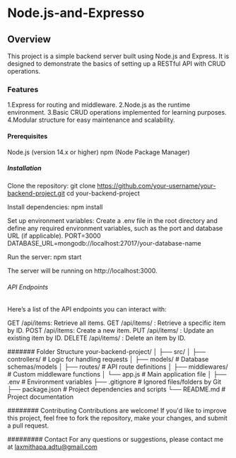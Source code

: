 # Node.js-and-Expresso

## Overview 
This project is a simple backend server built using Node.js and Express. It is designed to demonstrate the basics of setting up a RESTful API with CRUD operations.

### Features
1.Express for routing and middleware.
2.Node.js as the runtime environment.
3.Basic CRUD operations implemented for learning purposes.
4.Modular structure for easy maintenance and scalability.

#### Prerequisites
Node.js (version 14.x or higher)
npm (Node Package Manager)

##### Installation
Clone the repository:
git clone https://github.com/your-username/your-backend-project.git
cd your-backend-project

Install dependencies:
npm install

Set up environment variables:
Create a .env file in the root directory and define any required environment variables, such as the port and database URL (if applicable).
PORT=3000
DATABASE_URL=mongodb://localhost:27017/your-database-name

Run the server:
npm start

The server will be running on http://localhost:3000.

###### API Endpoints
Here’s a list of the API endpoints you can interact with:

GET /api/items: Retrieve all items.
GET /api/items/
: Retrieve a specific item by ID.
POST /api/items: Create a new item.
PUT /api/items/
: Update an existing item by ID.
DELETE /api/items/
: Delete an item by ID.

####### Folder Structure
your-backend-project/
│
├── src/
│   ├── controllers/   # Logic for handling requests
│   ├── models/        # Database schemas/models
│   ├── routes/        # API route definitions
│   ├── middlewares/   # Custom middleware functions
│   └── app.js         # Main application file
│
├── .env               # Environment variables
├── .gitignore         # Ignored files/folders by Git
├── package.json       # Project dependencies and scripts
└── README.md          # Project documentation

######## Contributing
Contributions are welcome! If you'd like to improve this project, feel free to fork the repository, make your changes, and submit a pull request.

######### Contact
For any questions or suggestions, please contact me at laxmithapa.adtu@gmail.com

